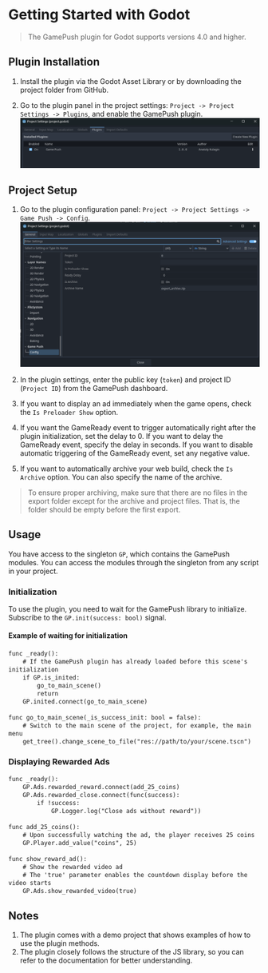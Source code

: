 # Getting Started with Godot

> The GamePush plugin for Godot supports versions 4.0 and higher.

## Plugin Installation

1. Install the plugin via the Godot Asset Library or by downloading the project folder from GitHub.

2. Go to the plugin panel in the project settings: `Project -> Project Settings -> Plugins`, and enable the GamePush plugin.
![Enable plugin](image-1.png)

## Project Setup

1. Go to the plugin configuration panel: `Project -> Project Settings -> Game Push -> Config`.
![Plugin settings](image.png)

2. In the plugin settings, enter the public key (`token`) and project ID (`Project ID`) from the GamePush dashboard.
3. If you want to display an ad immediately when the game opens, check the `Is Preloader Show` option.
4. If you want the GameReady event to trigger automatically right after the plugin initialization, set the delay to 0. If you want to delay the GameReady event, specify the delay in seconds. If you want to disable automatic triggering of the GameReady event, set any negative value.
5. If you want to automatically archive your web build, check the `Is Archive` option. You can also specify the name of the archive.
> To ensure proper archiving, make sure that there are no files in the export folder except for the archive and project files. That is, the folder should be empty before the first export.

## Usage

You have access to the singleton `GP`, which contains the GamePush modules. You can access the modules through the singleton from any script in your project.

### Initialization

To use the plugin, you need to wait for the GamePush library to initialize. Subscribe to the `GP.init(success: bool)` signal.

#### Example of waiting for initialization

```gdscript
func _ready():
    # If the GamePush plugin has already loaded before this scene's initialization
	if GP.is_inited:
		go_to_main_scene()
		return
	GP.inited.connect(go_to_main_scene)

func go_to_main_scene(_is_success_init: bool = false):
	# Switch to the main scene of the project, for example, the main menu
	get_tree().change_scene_to_file("res://path/to/your/scene.tscn")
```
### Displaying Rewarded Ads

```gdscript
func _ready():
	GP.Ads.rewarded_reward.connect(add_25_coins)
	GP.Ads.rewarded_close.connect(func(success):
		if !success:
			GP.Logger.log("Close ads without reward"))

func add_25_coins():
    # Upon successfully watching the ad, the player receives 25 coins
	GP.Player.add_value("coins", 25)

func show_reward_ad():
    # Show the rewarded video ad
    # The 'true' parameter enables the countdown display before the video starts
	GP.Ads.show_rewarded_video(true)
```

## Notes
1. The plugin comes with a demo project that shows examples of how to use the plugin methods.
2. The plugin closely follows the structure of the JS library, so you can refer to the documentation for better understanding.